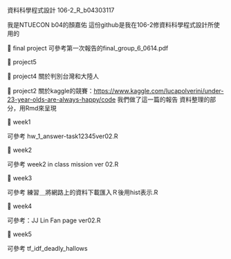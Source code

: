 資料科學程式設計
106-2_R_b04303117


我是NTUECON b04的顏嘉佑
這份github是我在106-2修資料科學程式設計所使用的

:school_satchel:
final project
可參考第一次報告的final_group_6_0614.pdf

:school_satchel:
project5

:school_satchel:
project4
關於判別台灣和大陸人

:school_satchel:
project2
關於kaggle的競賽：https://www.kaggle.com/lucapolverini/under-23-year-olds-are-always-happy/code
我們做了這一篇的報告
資料整理的部分，用Rmd來呈現


:school_satchel:
week1

可參考 hw_1_answer-task12345ver02.R

:school_satchel:
week2


可參考 week2 in class mission ver 02.R

:school_satchel:
week3

可參考 練習＿將網路上的資料下載匯入Ｒ後用hist表示.R

:school_satchel:
week4

可參考：JJ Lin Fan page ver02.R

:school_satchel:
week5

可參考 tf_idf_deadly_hallows 






